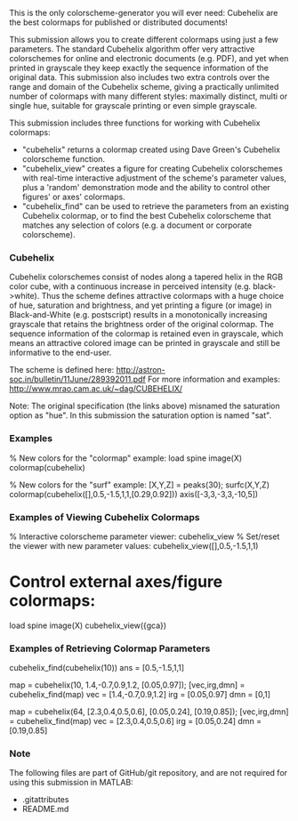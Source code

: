 This is the only colorscheme-generator you will ever need: Cubehelix are the best colormaps for published or distributed documents!

This submission allows you to create different colormaps using just a few parameters. The standard Cubehelix algorithm offer very attractive colorschemes for online and electronic documents (e.g. PDF), and yet when printed in grayscale they keep exactly the sequence information of the original data. This submission also includes two extra controls over the range and domain of the Cubehelix scheme, giving a practically unlimited number of colormaps with many different styles: maximally distinct, multi or single hue, suitable for grayscale printing or even simple grayscale.

This submission includes three functions for working with Cubehelix colormaps:

* "cubehelix" returns a colormap created using Dave Green's Cubehelix colorscheme function. 
* "cubehelix_view" creates a figure for creating Cubehelix colorschemes with real-time interactive adjustment of the scheme's parameter values, plus a 'random' demonstration mode and the ability to control other figures' or axes' colormaps.
* "cubehelix_find" can be used to retrieve the parameters from an existing Cubehelix colormap, or to find the best Cubehelix colorscheme that matches any selection of colors (e.g. a document or corporate colorscheme).

### Cubehelix ###

Cubehelix colorschemes consist of nodes along a tapered helix in the RGB color cube, with a continuous increase in perceived intensity (e.g. black->white). Thus the scheme defines attractive colormaps with a huge choice of hue, saturation and brightness, and yet printing a figure (or image) in Black-and-White (e.g. postscript) results in a monotonically increasing grayscale that retains the brightness order of the original colormap. The sequence information of the colormap is retained even in grayscale, which means an attractive colored image can be printed in grayscale and still be informative to the end-user.

The scheme is defined here: http://astron-soc.in/bulletin/11June/289392011.pdf 
For more information and examples: http://www.mrao.cam.ac.uk/~dag/CUBEHELIX/

Note: The original specification (the links above) misnamed the saturation option as "hue". In this submission the saturation option is named "sat".

### Examples ###

% New colors for the "colormap" example: 
load spine 
image(X) 
colormap(cubehelix)

% New colors for the "surf" example: 
[X,Y,Z] = peaks(30); 
surfc(X,Y,Z) 
colormap(cubehelix([],0.5,-1.5,1,1,[0.29,0.92])) 
axis([-3,3,-3,3,-10,5])

### Examples of Viewing Cubehelix Colormaps ###

% Interactive colorscheme parameter viewer: 
cubehelix_view 
% Set/reset the viewer with new parameter values: 
cubehelix_view([],0.5,-1.5,1,1)

# Control external axes/figure colormaps:
load spine
image(X)
cubehelix_view({gca})

### Examples of Retrieving Colormap Parameters ###

cubehelix_find(cubehelix(10))
 ans = [0.5,-1.5,1,1]

map = cubehelix(10, 1.4,-0.7,0.9,1.2, [0.05,0.97]); 
[vec,irg,dmn] = cubehelix_find(map)
 vec = [1.4,-0.7,0.9,1.2]
 irg = [0.05,0.97]
 dmn = [0,1]

map = cubehelix(64, [2.3,0.4,0.5,0.6], [0.05,0.24], [0.19,0.85]);
[vec,irg,dmn] = cubehelix_find(map)
 vec = [2.3,0.4,0.5,0.6]
 irg = [0.05,0.24]
 dmn = [0.19,0.85]
 
 ### Note ###

The following files are part of GitHub/git repository, and are not required for using this submission in MATLAB:
* .gitattributes
* README.md
